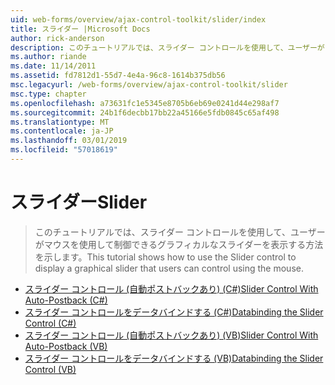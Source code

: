 ```yaml
---
uid: web-forms/overview/ajax-control-toolkit/slider/index
title: スライダー |Microsoft Docs
author: rick-anderson
description: このチュートリアルでは、スライダー コントロールを使用して、ユーザーがマウスを使用して制御できるグラフィカルなスライダーを表示する方法を示します。
ms.author: riande
ms.date: 11/14/2011
ms.assetid: fd7812d1-55d7-4e4a-96c8-1614b375db56
msc.legacyurl: /web-forms/overview/ajax-control-toolkit/slider
msc.type: chapter
ms.openlocfilehash: a73631fc1e5345e8705b6eb69e0241d44e298af7
ms.sourcegitcommit: 24b1f6decbb17bb22a45166e5fdb0845c65af498
ms.translationtype: MT
ms.contentlocale: ja-JP
ms.lasthandoff: 03/01/2019
ms.locfileid: "57018619"
---
```

<a name="slider"></a><span data-ttu-id="bea28-103">スライダー</span><span class="sxs-lookup"><span data-stu-id="bea28-103">Slider</span></span>
====================
> <span data-ttu-id="bea28-104">このチュートリアルでは、スライダー コントロールを使用して、ユーザーがマウスを使用して制御できるグラフィカルなスライダーを表示する方法を示します。</span><span class="sxs-lookup"><span data-stu-id="bea28-104">This tutorial shows how to use the Slider control to display a graphical slider that users can control using the mouse.</span></span>


- [<span data-ttu-id="bea28-105">スライダー コントロール (自動ポストバックあり) (C#)</span><span class="sxs-lookup"><span data-stu-id="bea28-105">Slider Control With Auto-Postback (C#)</span></span>](using-the-slider-control-with-auto-postback-cs.md)
- [<span data-ttu-id="bea28-106">スライダー コントロールをデータバインドする (C#)</span><span class="sxs-lookup"><span data-stu-id="bea28-106">Databinding the Slider Control (C#)</span></span>](databinding-the-slider-control-cs.md)
- [<span data-ttu-id="bea28-107">スライダー コントロール (自動ポストバックあり) (VB)</span><span class="sxs-lookup"><span data-stu-id="bea28-107">Slider Control With Auto-Postback (VB)</span></span>](using-the-slider-control-with-auto-postback-vb.md)
- [<span data-ttu-id="bea28-108">スライダー コントロールをデータバインドする (VB)</span><span class="sxs-lookup"><span data-stu-id="bea28-108">Databinding the Slider Control (VB)</span></span>](databinding-the-slider-control-vb.md)
